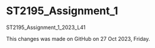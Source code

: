 # ST2195_Assignment_1 
ST2195_Assignment_1_2023_L41

This changes was made on GitHub on 27 Oct 2023, Friday. 
